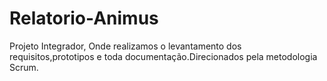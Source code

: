 # Relatorio-Animus
Projeto Integrador, Onde realizamos o levantamento dos requisitos,prototipos e toda documentação.Direcionados pela metodologia Scrum.
